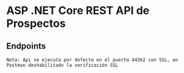 ﻿# ASP .NET Core REST API de Prospectos

## Endpoints



```
Nota: Api se ejecuta por defecto en el puerto 44362 con SSL, en Postman deshabilitado la verificación SSL